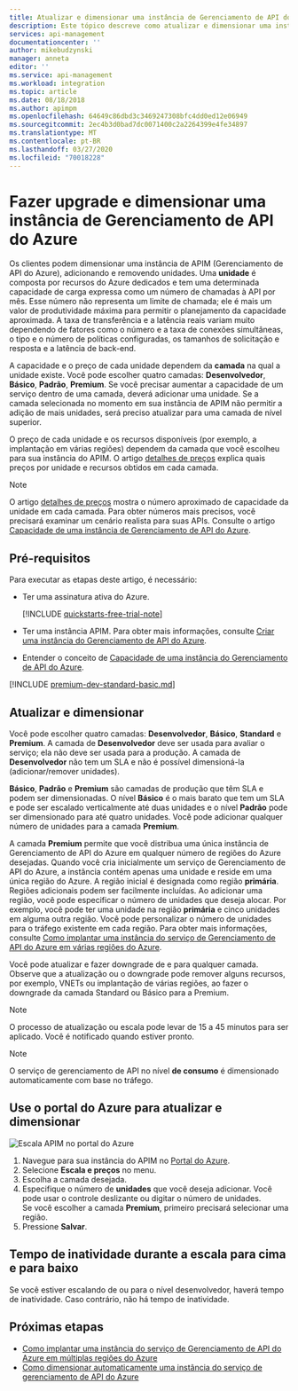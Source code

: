 ```yaml
---
title: Atualizar e dimensionar uma instância de Gerenciamento de API do Azure | Microsoft Docs
description: Este tópico descreve como atualizar e dimensionar uma instância de Gerenciamento de API do Azure.
services: api-management
documentationcenter: ''
author: mikebudzynski
manager: anneta
editor: ''
ms.service: api-management
ms.workload: integration
ms.topic: article
ms.date: 08/18/2018
ms.author: apimpm
ms.openlocfilehash: 64649c86dbd3c3469247308bfc4dd0ed12e06949
ms.sourcegitcommit: 2ec4b3d0bad7dc0071400c2a2264399e4fe34897
ms.translationtype: MT
ms.contentlocale: pt-BR
ms.lasthandoff: 03/27/2020
ms.locfileid: "70018228"
---
```

# <a name="upgrade-and-scale-an-azure-api-management-instance"></a>Fazer upgrade e dimensionar uma instância de Gerenciamento de API do Azure  

Os clientes podem dimensionar uma instância de APIM (Gerenciamento de API do Azure), adicionando e removendo unidades. Uma **unidade** é composta por recursos do Azure dedicados e tem uma determinada capacidade de carga expressa como um número de chamadas à API por mês. Esse número não representa um limite de chamada; ele é mais um valor de produtividade máxima para permitir o planejamento da capacidade aproximada. A taxa de transferência e a latência reais variam muito dependendo de fatores como o número e a taxa de conexões simultâneas, o tipo e o número de políticas configuradas, os tamanhos de solicitação e resposta e a latência de back-end.

A capacidade e o preço de cada unidade dependem da **camada** na qual a unidade existe. Você pode escolher quatro camadas: **Desenvolvedor**, **Básico**, **Padrão**, **Premium**. Se você precisar aumentar a capacidade de um serviço dentro de uma camada, deverá adicionar uma unidade. Se a camada selecionada no momento em sua instância de APIM não permitir a adição de mais unidades, será preciso atualizar para uma camada de nível superior.

O preço de cada unidade e os recursos disponíveis (por exemplo, a implantação em várias regiões) dependem da camada que você escolheu para sua instância do APIM. O artigo [detalhes de preços](https://azure.microsoft.com/pricing/details/api-management/?ref=microsoft.com&utm_source=microsoft.com&utm_medium=docs&utm_campaign=visualstudio) explica quais preços por unidade e recursos obtidos em cada camada. 

>[!NOTE]
>O artigo [detalhes de preços](https://azure.microsoft.com/pricing/details/api-management/?ref=microsoft.com&utm_source=microsoft.com&utm_medium=docs&utm_campaign=visualstudio) mostra o número aproximado de capacidade da unidade em cada camada. Para obter números mais precisos, você precisará examinar um cenário realista para suas APIs. Consulte o artigo [Capacidade de uma instância de Gerenciamento de API do Azure](api-management-capacity.md).

## <a name="prerequisites"></a>Pré-requisitos

Para executar as etapas deste artigo, é necessário:

+ Ter uma assinatura ativa do Azure.

    [!INCLUDE [quickstarts-free-trial-note](../../includes/quickstarts-free-trial-note.md)]

+ Ter uma instância APIM. Para obter mais informações, consulte [Criar uma instância do Gerenciamento de API do Azure](get-started-create-service-instance.md).

+ Entender o conceito de [Capacidade de uma instância do Gerenciamento de API do Azure](api-management-capacity.md).

[!INCLUDE [premium-dev-standard-basic.md](../../includes/api-management-availability-premium-dev-standard-basic.md)]

## <a name="upgrade-and-scale"></a>Atualizar e dimensionar  

Você pode escolher quatro camadas: **Desenvolvedor**, **Básico**, **Standard** e **Premium**. A camada de **Desenvolvedor** deve ser usada para avaliar o serviço; ela não deve ser usada para a produção. A camada de **Desenvolvedor** não tem um SLA e não é possível dimensioná-la (adicionar/remover unidades). 

**Básico**, **Padrão** e **Premium** são camadas de produção que têm SLA e podem ser dimensionadas. O nível **Básico** é o mais barato que tem um SLA e pode ser escalado verticalmente até duas unidades e o nível **Padrão** pode ser dimensionado para até quatro unidades. Você pode adicionar qualquer número de unidades para a camada **Premium**.

A camada **Premium** permite que você distribua uma única instância de Gerenciamento de API do Azure em qualquer número de regiões do Azure desejadas. Quando você cria inicialmente um serviço de Gerenciamento de API do Azure, a instância contém apenas uma unidade e reside em uma única região do Azure. A região inicial é designada como região **primária**. Regiões adicionais podem ser facilmente incluídas. Ao adicionar uma região, você pode especificar o número de unidades que deseja alocar. Por exemplo, você pode ter uma unidade na região **primária** e cinco unidades em alguma outra região. Você pode personalizar o número de unidades para o tráfego existente em cada região. Para obter mais informações, consulte [Como implantar uma instância do serviço de Gerenciamento de API do Azure em várias regiões do Azure](api-management-howto-deploy-multi-region.md).

Você pode atualizar e fazer downgrade de e para qualquer camada. Observe que a atualização ou o downgrade pode remover alguns recursos, por exemplo, VNETs ou implantação de várias regiões, ao fazer o downgrade da camada Standard ou Básico para a Premium.

> [!NOTE]
> O processo de atualização ou escala pode levar de 15 a 45 minutos para ser aplicado. Você é notificado quando estiver pronto.

> [!NOTE]
> O serviço de gerenciamento de API no nível **de consumo** é dimensionado automaticamente com base no tráfego.

## <a name="use-the-azure-portal-to-upgrade-and-scale"></a>Use o portal do Azure para atualizar e dimensionar

![Escala APIM no portal do Azure](./media/upgrade-and-scale/portal-scale.png)

1. Navegue para sua instância do APIM no [Portal do Azure](https://portal.azure.com/).
2. Selecione **Escala e preços** no menu.
3. Escolha a camada desejada.
4. Especifique o número de **unidades** que você deseja adicionar. Você pode usar o controle deslizante ou digitar o número de unidades.  
    Se você escolher a camada **Premium**, primeiro precisará selecionar uma região.
5. Pressione **Salvar**.

## <a name="downtime-during-scaling-up-and-down"></a>Tempo de inatividade durante a escala para cima e para baixo
Se você estiver escalando de ou para o nível desenvolvedor, haverá tempo de inatividade. Caso contrário, não há tempo de inatividade. 


## <a name="next-steps"></a>Próximas etapas

- [Como implantar uma instância do serviço de Gerenciamento de API do Azure em múltiplas regiões do Azure](api-management-howto-deploy-multi-region.md)
- [Como dimensionar automaticamente uma instância do serviço de gerenciamento de API do Azure](api-management-howto-autoscale.md)
